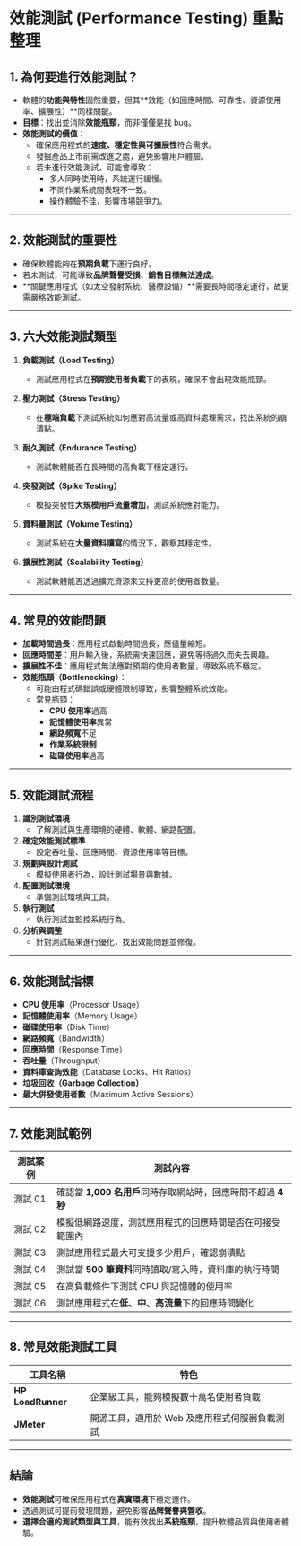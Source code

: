 # **效能測試 (Performance Testing) 重點整理**

## **1. 為何要進行效能測試？**
- 軟體的**功能與特性**固然重要，但其**效能（如回應時間、可靠性、資源使用率、擴展性）**同樣關鍵。
- **目標**：找出並消除**效能瓶頸**，而非僅僅是找 bug。
- **效能測試的價值**：
  - 確保應用程式的**速度、穩定性與可擴展性**符合需求。
  - 發掘產品上市前需改進之處，避免影響用戶體驗。
  - 若未進行效能測試，可能會導致：
    - 多人同時使用時，系統運行緩慢。
    - 不同作業系統間表現不一致。
    - 操作體驗不佳，影響市場競爭力。

---

## **2. 效能測試的重要性**
- 確保軟體能夠在**預期負載**下運行良好。
- 若未測試，可能導致**品牌聲譽受損**、**銷售目標無法達成**。
- **關鍵應用程式（如太空發射系統、醫療設備）**需要長時間穩定運行，故更需嚴格效能測試。

---

## **3. 六大效能測試類型**
1. **負載測試（Load Testing）**  
   - 測試應用程式在**預期使用者負載**下的表現，確保不會出現效能瓶頸。

2. **壓力測試（Stress Testing）**  
   - 在**極端負載**下測試系統如何應對高流量或高資料處理需求，找出系統的崩潰點。

3. **耐久測試（Endurance Testing）**  
   - 測試軟體能否在長時間的高負載下穩定運行。

4. **突發測試（Spike Testing）**  
   - 模擬突發性**大規模用戶流量增加**，測試系統應對能力。

5. **資料量測試（Volume Testing）**  
   - 測試系統在**大量資料讀寫**的情況下，觀察其穩定性。

6. **擴展性測試（Scalability Testing）**  
   - 測試軟體能否透過擴充資源來支持更高的使用者數量。

---

## **4. 常見的效能問題**
- **加載時間過長**：應用程式啟動時間過長，應儘量縮短。
- **回應時間差**：用戶輸入後，系統需快速回應，避免等待過久而失去興趣。
- **擴展性不佳**：應用程式無法應對預期的使用者數量，導致系統不穩定。
- **效能瓶頸（Bottlenecking）**：
  - 可能由程式碼錯誤或硬體限制導致，影響整體系統效能。
  - 常見瓶頸：
    - **CPU 使用率**過高
    - **記憶體使用率**異常
    - **網路頻寬**不足
    - **作業系統限制**
    - **磁碟使用率**過高

---

## **5. 效能測試流程**
1. **識別測試環境**
   - 了解測試與生產環境的硬體、軟體、網路配置。
2. **確定效能測試標準**
   - 設定吞吐量、回應時間、資源使用率等目標。
3. **規劃與設計測試**
   - 模擬使用者行為，設計測試場景與數據。
4. **配置測試環境**
   - 準備測試環境與工具。
5. **執行測試**
   - 執行測試並監控系統行為。
6. **分析與調整**
   - 針對測試結果進行優化，找出效能問題並修復。

---

## **6. 效能測試指標**
- **CPU 使用率**（Processor Usage）
- **記憶體使用率**（Memory Usage）
- **磁碟使用率**（Disk Time）
- **網路頻寬**（Bandwidth）
- **回應時間**（Response Time）
- **吞吐量**（Throughput）
- **資料庫查詢效能**（Database Locks、Hit Ratios）
- **垃圾回收（Garbage Collection）**
- **最大併發使用者數**（Maximum Active Sessions）

---

## **7. 效能測試範例**
| 測試案例 | 測試內容 |
|----------|---------|
| 測試 01 | 確認當 **1,000 名用戶**同時存取網站時，回應時間不超過 **4 秒** |
| 測試 02 | 模擬低網路速度，測試應用程式的回應時間是否在可接受範圍內 |
| 測試 03 | 測試應用程式最大可支援多少用戶，確認崩潰點 |
| 測試 04 | 測試當 **500 筆資料**同時讀取/寫入時，資料庫的執行時間 |
| 測試 05 | 在高負載條件下測試 CPU 與記憶體的使用率 |
| 測試 06 | 測試應用程式在**低、中、高流量**下的回應時間變化 |

---

## **8. 常見效能測試工具**
| 工具名稱 | 特色 |
|----------|------|
| **HP LoadRunner** | 企業級工具，能夠模擬數十萬名使用者負載 |
| **JMeter** | 開源工具，適用於 Web 及應用程式伺服器負載測試 |

---

## **結論**
- **效能測試**可確保應用程式在**真實環境**下穩定運作。
- 透過測試可提前發現問題，避免影響**品牌聲譽與營收**。
- **選擇合適的測試類型與工具**，能有效找出**系統瓶頸**，提升軟體品質與使用者體驗。
